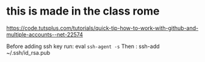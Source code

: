 # this is made in the class rome

https://code.tutsplus.com/tutorials/quick-tip-how-to-work-with-github-and-multiple-accounts--net-22574

Before adding ssh key run: eval `ssh-agent -s`
Then : ssh-add ~/.ssh/id_rsa.pub 

